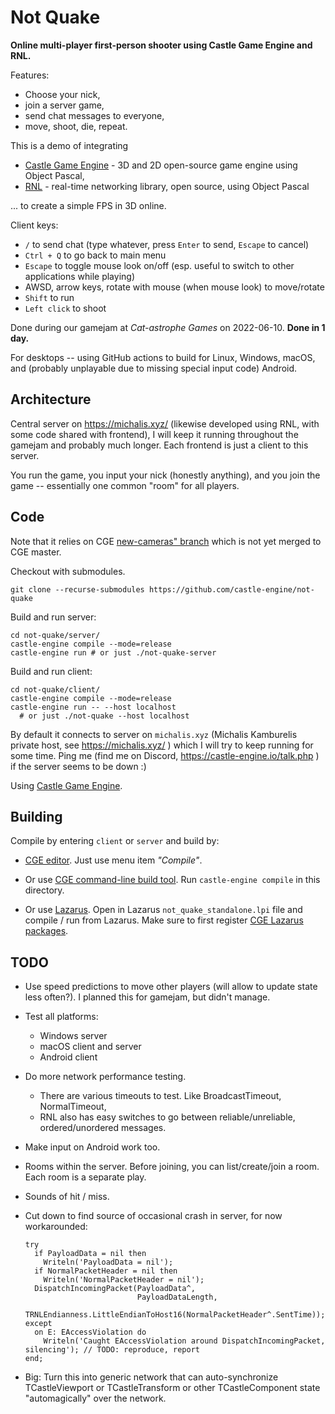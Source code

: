# Not Quake

**Online multi-player first-person shooter using Castle Game Engine and RNL.**

Features:

- Choose your nick,
- join a server game,
- send chat messages to everyone,
- move, shoot, die, repeat.

This is a demo of integrating

- [Castle Game Engine](https://castle-engine.io/) - 3D and 2D open-source game engine using Object Pascal,
- [RNL](https://github.com/BeRo1985/rnl) - real-time networking library, open source, using Object Pascal

... to create a simple FPS in 3D online.

Client keys:

- `/` to send chat (type whatever, press `Enter` to send, `Escape` to cancel)
- `Ctrl + Q` to go back to main menu
- `Escape` to toggle mouse look on/off (esp. useful to switch to other applications while playing)
- AWSD, arrow keys, rotate with mouse (when mouse look) to move/rotate
- `Shift` to run
- `Left click` to shoot

Done during our gamejam at _Cat-astrophe Games_ on 2022-06-10. **Done in 1 day.**

For desktops -- using GitHub actions to build for Linux, Windows, macOS, and (probably unplayable due to missing special input code) Android.

## Architecture

Central server on https://michalis.xyz/ (likewise developed using RNL, with some code shared with frontend), I will keep it running throughout the gamejam and probably much longer. Each frontend is just a client to this server.

You run the game, you input your nick (honestly anything), and you join the game -- essentially one common "room" for all players.

## Code

Note that it relies on CGE [new-cameras" branch](https://github.com/castle-engine/castle-engine/tree/new-cameras) which is not yet merged to CGE master.

Checkout with submodules.

```
git clone --recurse-submodules https://github.com/castle-engine/not-quake
```

Build and run server:

```
cd not-quake/server/
castle-engine compile --mode=release
castle-engine run # or just ./not-quake-server
```

Build and run client:

```
cd not-quake/client/
castle-engine compile --mode=release
castle-engine run -- --host localhost
  # or just ./not-quake --host localhost
```

By default it connects to server on `michalis.xyz` (Michalis Kamburelis private host, see https://michalis.xyz/ ) which I will try to keep running for some time. Ping me (find me on Discord, https://castle-engine.io/talk.php ) if the server seems to be down :)

Using [Castle Game Engine](https://castle-engine.io/).

## Building

Compile by entering `client` or `server` and build by:

- [CGE editor](https://castle-engine.io/manual_editor.php). Just use menu item _"Compile"_.

- Or use [CGE command-line build tool](https://castle-engine.io/build_tool). Run `castle-engine compile` in this directory.

- Or use [Lazarus](https://www.lazarus-ide.org/). Open in Lazarus `not_quake_standalone.lpi` file and compile / run from Lazarus. Make sure to first register [CGE Lazarus packages](https://castle-engine.io/documentation.php).

## TODO

- Use speed predictions to move other players (will allow to update state less often?). I planned this for gamejam, but didn't manage.

- Test all platforms:
    - Windows server
    - macOS client and server
    - Android client

- Do more network performance testing.
    - There are various timeouts to test. Like BroadcastTimeout, NormalTimeout,
    - RNL also has easy switches to go between reliable/unreliable, ordered/unordered messages.

- Make input on Android work too.

- Rooms within the server. Before joining, you can list/create/join a room. Each room is a separate play.

- Sounds of hit / miss.

- Cut down to find source of occasional crash in server, for now workarounded:

    ```
    try
      if PayloadData = nil then
        Writeln('PayloadData = nil');
      if NormalPacketHeader = nil then
        Writeln('NormalPacketHeader = nil');
      DispatchIncomingPacket(PayloadData^,
                             PayloadDataLength,
                             TRNLEndianness.LittleEndianToHost16(NormalPacketHeader^.SentTime));
    except
      on E: EAccessViolation do
        Writeln('Caught EAccessViolation around DispatchIncomingPacket, silencing'); // TODO: reproduce, report
    end;
    ```

- Big: Turn this into generic network that can auto-synchronize TCastleViewport or TCastleTransform or other TCastleComponent state "automagically" over the network.
